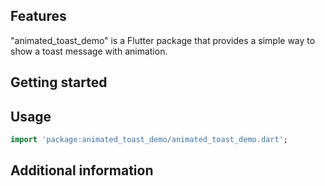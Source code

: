 ## Features
"animated_toast_demo" is a Flutter package that provides a simple way to show a toast message with animation.

## Getting started


## Usage


```dart
import 'package:animated_toast_demo/animated_toast_demo.dart';


```

## Additional information

